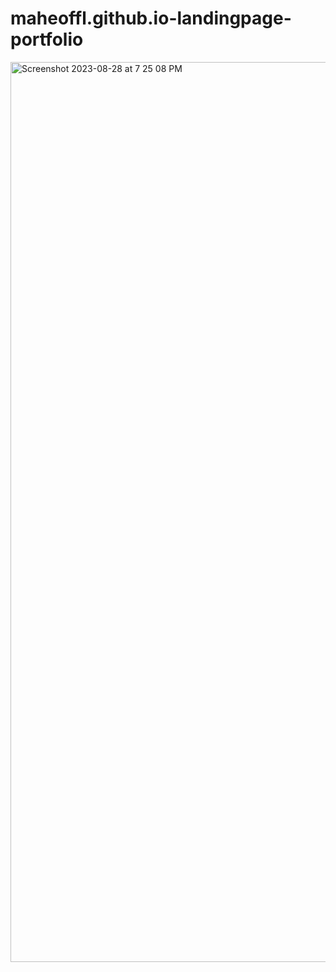 # maheoffl.github.io-landingpage-portfolio


<img width="1440" alt="Screenshot 2023-08-28 at 7 25 08 PM" src="https://github.com/maheoffl/landing-page2/assets/121177974/724a8afa-cf5d-4731-add6-a222017a40db">
